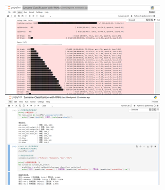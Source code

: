 <img src="./images/homework1.png" width="800" alt="截图一">
<img src="./images/homework2.png" width="800" alt="截图二">
